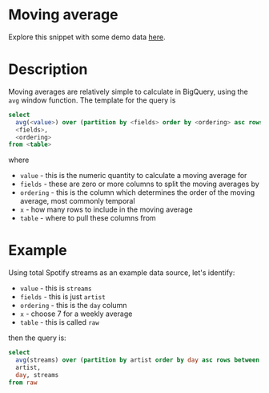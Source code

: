 # Moving average

Explore this snippet with some demo data [here](https://count.co/n/X2EmYjUGwwO?vm=e).

# Description
Moving averages are relatively simple to calculate in BigQuery, using the `avg` window function. The template for the query is

```sql
select
  avg(<value>) over (partition by <fields> order by <ordering> asc rows between <x> preceding and current row) mov_av,
  <fields>,
  <ordering>
from <table>
```
where
- `value` - this is the numeric quantity to calculate a moving average for
- `fields` - these are zero or more columns to split the moving averages by
- `ordering` - this is the column which determines the order of the moving average, most commonly temporal
- `x` - how many rows to include in the moving average
- `table` - where to pull these columns from
# Example
Using total Spotify streams as an example data source, let's identify:
- `value` - this is `streams`
- `fields` - this is just `artist`
- `ordering` - this is the `day` column
- `x` - choose 7 for a weekly average
- `table` - this is called `raw` 

then the query is:

```sql
select
  avg(streams) over (partition by artist order by day asc rows between 7 preceding and current row) mov_av,
  artist,
  day, streams
from raw
```